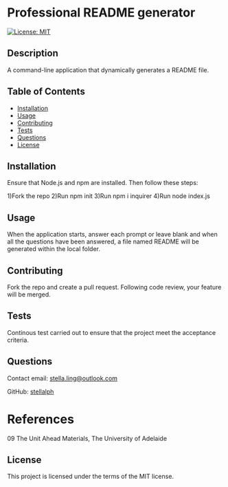 # Professional README generator

[![License: MIT](https://img.shields.io/badge/License-MIT-yellow.svg)](https://opensource.org/licenses/MIT)

## Description
A command-line application that dynamically generates a README file.  

## Table of Contents
* [Installation](#installation)
* [Usage](#usage)
* [Contributing](#contributing)
* [Tests](#tests)
* [Questions](#questions)
* [License](#license)

## Installation
Ensure that Node.js and npm are installed.  Then follow these steps:

1)Fork the repo 
2)Run npm init 
3)Run npm i inquirer 
4)Run node index.js 

## Usage
When the application starts, answer each prompt or leave blank and when all the questions have been answered, a file named README will be generated within the local folder.

## Contributing
Fork the repo and create a pull request.  Following code review, your feature will be merged.

## Tests
Continous test carried out to ensure that the project meet the acceptance criteria.

## Questions

Contact email: stella.ling@outlook.com

GitHub: [stellalph](https://github.com/stellalph)

# References

09 The Unit Ahead Materials, The University of Adelaide

## License
  
This project is licensed under the terms of the MIT license.
